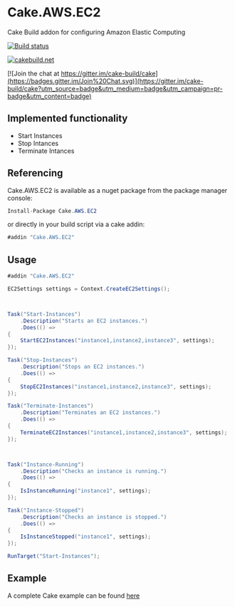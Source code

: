 # Cake.AWS.EC2
Cake Build addon for configuring Amazon Elastic Computing 

[![Build status](https://ci.appveyor.com/api/projects/status/1x1hficb72giaan7?svg=true)](https://ci.appveyor.com/project/PhillipSharpe/cake-aws-ec2)

[![cakebuild.net](https://img.shields.io/badge/WWW-cakebuild.net-blue.svg)](http://cakebuild.net/)

[![Join the chat at https://gitter.im/cake-build/cake](https://badges.gitter.im/Join%20Chat.svg)](https://gitter.im/cake-build/cake?utm_source=badge&utm_medium=badge&utm_campaign=pr-badge&utm_content=badge)



## Implemented functionality

* Start Instances
* Stop Intances
* Terminate Intances



## Referencing

Cake.AWS.EC2 is available as a nuget package from the package manager console:

```csharp
Install-Package Cake.AWS.EC2
```

or directly in your build script via a cake addin:

```csharp
#addin "Cake.AWS.EC2"
```



## Usage

```csharp
#addin "Cake.AWS.EC2"

EC2Settings settings = Context.CreateEC2Settings();



Task("Start-Instances")
    .Description("Starts an EC2 instances.")
    .Does(() =>
{
    StartEC2Instances("instance1,instance2,instance3", settings);
});

Task("Stop-Instances")
    .Description("Stops an EC2 instances.")
    .Does(() =>
{
    StopEC2Instances("instance1,instance2,instance3", settings);
});

Task("Terminate-Instances")
    .Description("Terminates an EC2 instances.")
    .Does(() =>
{
    TerminateEC2Instances("instance1,instance2,instance3", settings);
});



Task("Instance-Running")
    .Description("Checks an instance is running.")
    .Does(() =>
{
    IsInstanceRunning("instance1", settings);
});

Task("Instance-Stopped")
    .Description("Checks an instance is stopped.")
    .Does(() =>
{
    IsInstanceStopped("instance1", settings);
});

RunTarget("Start-Instances");
```



## Example

A complete Cake example can be found [here](https://github.com/SharpeRAD/Cake.AWS.EC2/blob/master/test/build.cake)
